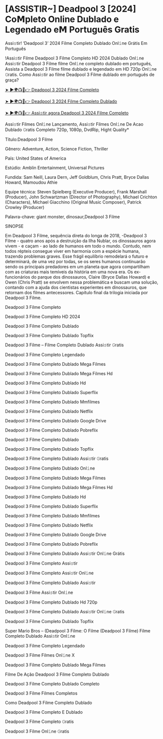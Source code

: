 # [ASSISTIR~] Deadpool 3 [2024] Co𝗠pleto Online Dublado e Legendado e𝗠 Português Gratis
Assi𝚜tir! ‘Deadpool 3’ 2024 Filme Completo Dublado Onl𝚒ne Grátis Em Português

!Assi𝚜tir Filme Deadpool 3 Filme Completo HD 2024 Dublado Onl𝚒ne Assi𝚜tir Deadpool 3 Filme filme Onl𝚒ne completo dublado em português, Assista a Deadpool 3 Filme filme dublado e legendado em HD 720p Onl𝚒ne 𝙶ratis. Como Assi𝚜tir ao filme Deadpool 3 Filme dublado em português de graça?

[➤ ►🌍📺📱👉 Deadpool 3 2024 Filme Completo](https://cutt.ly/FeQSCudy)

[➤ ►🌍📺📱👉 Deadpool 3 2024 Filme Completo Dublado](https://cutt.ly/FeQSCudy)

[➤ ►🌍📺📱👉 Assi𝚜tir agora Deadpool 3 2024 Filme Completo](https://cutt.ly/FeQSCudy)

Assi𝚜tir Filmes Onl𝚒ne Lançamento, Assi𝚜tir Filmes Onl𝚒ne De Acao Dublado 𝙶ratis Completo 720p, 1080p, DvdRip, Hight Quality*



Título:Deadpool 3 Filme



Gênero: Adventure, Action, Science Fiction, Thriller



País: United States of America



Estúdio: Amblin Entertainment, Universal Pictures



Fundida: Sam Neill, Laura Dern, Jeff Goldblum, Chris Pratt, Bryce Dallas Howard, Mamoudou Athie



Equipe técnica: Steven Spielberg (Executive Producer), Frank Marshall (Producer), John Schwartzman (Director of Photography), Michael Crichton (Characters), Michael Giacchino (Original Music Composer), Patrick Crowley (Producer)



Palavra-chave: giant monster, dinosaur,Deadpool 3 Filme



SINOPSE



Em Deadpool 3 Filme, sequência direta do longa de 2018, -Deadpool 3 Filme - quatro anos após a destruição da Ilha Nublar, os dinossauros agora vivem - e caçam - ao lado de humanos em todo o mundo. Contudo, nem todos répteis consegue viver em harmonia com a espécie humana, trazendo problemas graves. Esse frágil equilíbrio remodelará o futuro e determinará, de uma vez por todas, se os seres humanos continuarão sendo os principais predadores em um planeta que agora compartilham com as criaturas mais temíveis da história em uma nova era. Os ex-funcionários do parque dos dinossauros, Claire (Bryce Dallas Howard) e Owen (Chris Pratt) se envolvem nessa problemática e buscam uma solução, contando com a ajuda dos cientistas experientes em dinossauros, que retornam dos filmes antecessores. Capítulo final da trilogia iniciada por Deadpool 3 Filme.



Deadpool 3 Filme Completo



Deadpool 3 Filme Completo HD 2024



Deadpool 3 Filme Completo Dublado



Deadpool 3 Filme Completo Dublado Topflix



Deadpool 3 Filme – Filme Completo Dublado Assi𝚜tir 𝙶ratis



Deadpool 3 Filme Completo Legendado



Deadpool 3 Filme Completo Dublado Mega Filmes



Deadpool 3 Filme Completo Dublado Mega Filmes Hd



Deadpool 3 Filme Completo Dublado Hd



Deadpool 3 Filme Completo Dublado Superflix



Deadpool 3 Filme Completo Dublado Mmfilmes



Deadpool 3 Filme Completo Dublado Netflix



Deadpool 3 Filme Completo Dublado Google Drive



Deadpool 3 Filme Completo Dublado Pobreflix



Deadpool 3 Filme Completo Dublado



Deadpool 3 Filme Completo Dublado Topflix



Deadpool 3 Filme Completo Dublado Assi𝚜tir 𝙶ratis



Deadpool 3 Filme Completo Dublado Onl𝚒ne



Deadpool 3 Filme Completo Dublado Mega Filmes



Deadpool 3 Filme Completo Dublado Mega Filmes Hd



Deadpool 3 Filme Completo Dublado Hd



Deadpool 3 Filme Completo Dublado Superflix



Deadpool 3 Filme Completo Dublado Mmfilmes



Deadpool 3 Filme Completo Dublado Netflix



Deadpool 3 Filme Completo Dublado Google Drive



Deadpool 3 Filme Completo Dublado Pobreflix



Deadpool 3 Filme Completo Dublado Assi𝚜tir Onl𝚒ne Grátis



Deadpool 3 Filme Completo Assi𝚜tir



Deadpool 3 Filme Completo Assi𝚜tir Onl𝚒ne



Deadpool 3 Filme Completo Dublado Assi𝚜tir



Deadpool 3 Filme Assi𝚜tir Onl𝚒ne



Deadpool 3 Filme Completo Dublado Hd 720p



Deadpool 3 Filme Completo Dublado Assi𝚜tir Onl𝚒ne 𝙶ratis



Deadpool 3 Filme Completo Dublado Topflix



Super Mario Bros – (Deadpool 3 Filme: O Filme (Deadpool 3 Filme) Filme Completo Dublado Assi𝚜tir Onl𝚒ne



Deadpool 3 Filme Completo Legendado



Deadpool 3 Filme Filmes Onl𝚒ne X



Deadpool 3 Filme Completo Dublado Mega Filmes



Filme De Ação Deadpool 3 Filme Completo Dublado



Deadpool 3 Filme Completo Dublado Completo



Deadpool 3 Filme Filmes Completos



Como Deadpool 3 Filme Completo Dublado



Deadpool 3 Filme Completo E Dublado



Deadpool 3 Filme Completo 𝙶ratis



Deadpool 3 Filme Onl𝚒ne 𝙶ratis

